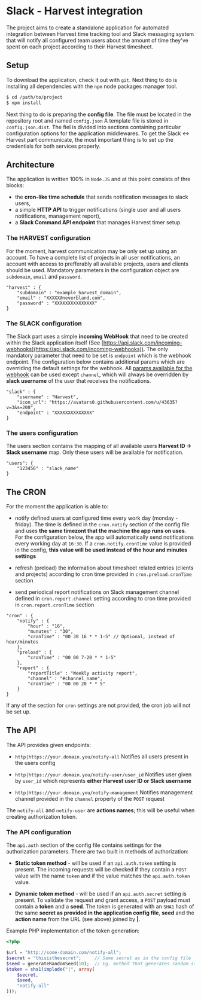 # Slack - Harvest integration

The project aims to create a standalone application for automated integration between Harvest time tracking tool and Slack messaging system that will notify all configured team users about the amount of time they've spent on each project according to their Harvest timesheet.

## Setup

To download the application, check it out with `git`. Next thing to do is installing all dependencies with the `npm` node packages manager tool.

```bash
$ cd /path/to/project
$ npm install
```

Next thing to do is preparing the **config file**. The file must be located in the repository root and named `config.json` A template file is stored in `config.json.dist`. The fiel is divided into sections containing particular configuration options for the application middlewares. To get the Slack <-> Harvest part communicate, the most important thing is to set up the credentials for both services properly.

## Architecture

The application is written 100% in `Node.JS` and at this point consists of thre blocks:
- the **cron-like time schedule** that sends notification messages to slack users,
- a simple **HTTP API** to trigger notifications (single user and all users notifications, management report),
- a **Slack Command API endpoint** that manages Harvest timer setup.


### The HARVEST configuration

For the moment, harvest communication may be only set up using an account. To have a complete list of projects in all user notifications, an account with access to prefferably all available projects, users and clients should be used. Mandatory parameters in the configuration object are `subdomain`, `email` and `password`.

```
"harvest" : {
    "subdomain" : "example_harvest_domain",
    "email" : "XXXXX@neverbland.com",
    "password" : "XXXXXXXXXXXXXXX"
}
```

### The SLACK configuration

The Slack part uses a simple **incoming WebHook** that need to be created within the Slack application itself (See [https://api.slack.com/incoming-webhooks](https://api.slack.com/incoming-webhooks)). The only mandatory parameter that need to be set is `endpoint` which is the webhook endpoint. The configuration below contains additional params which are overriding the default settings for the webhook. All [params available for the webhook](https://api.slack.com/incoming-webhooks) can be used except `channel`, which will always be overridden by **slack username** of the user that receives the notifications.

```
"slack" : {
    "username" : "Harvest",
    "icon_url": "https://avatars0.githubusercontent.com/u/43635?v=3&s=200",
    "endpoint" : "XXXXXXXXXXXXXX"
}
```

### The users configuration

The users section contains the mapping of all available users **Harvest ID -> Slack username** map. Only these users will be available for notification.

```
"users": {
    "123456" : "slack_name"
}
```


## The CRON

For the moment the application is able to:

- notify defined users at configured time every work day (monday - friday). The time is defined in the `cron.notify` section of the config file and uses **the same timezont that the machine the app runs on uses**. For the configuration below, the app will automatically send notifications every working day at `16:30`. If a `cron.notify.cronTime` value is provided in the config, **this value will be used instead of the hour and minutes settings**

-  refresh (preload) the information about timesheet related entries (clients and projects) according to cron time provided in `cron.preload.cronTime` section

-  send periodical report notifications on Slack management channel defined in `cron.report.channel` setting according to cron time provided in `cron.report.cronTime` section

```
"cron" : {
    "notify" : {
        "hour" : "16",
        "munutes" : "30",
        "cronTime" : "00 30 16 * * 1-5" // Optional, instead of hour/minutes
    },
    "preload" : {
        "cronTime" : "00 00 7-20 * * 1-5"
    },
    "report" : {
        "reportTitle" : "Weekly activity report",
        "channel" : "#channel_name",
        "cronTime" : "00 00 20 * * 5"
    }
}
```

If any of the section for `cron` settings are not provided, the cron job will not be set up.


## The API

The API provides given endpoints:

- `http|https://your.domain.you/notify-all` Notifies all users present in the users config

- `http|https://your.domain.you/notify-user/user_id` Notifies user given by `user_id` which represents **either Harvest user ID or Slack username**

- `http|https://your.domain.you/notify-management` Notifies management channel provided in the `channel` property of the `POST` request

The `notify-all` and `notify-user` are **actions names**; this will be useful when creating authorization token.


### The API configuration

The `api.auth` section of the config file contains settings for the authorization parameters. There are two built in methods of authorization:

- **Static token method** - will be used if an `api.auth.token` setting is present. The incoming requests will be checked if they contain a `POST` value with the name `token` and if the value matches the `api.auth.token` value.

- **Dynamic token method** - will be used if an `api.auth.secret` setting is present.  To validate the request and grant access, a `POST` payload must contain a **token** and a **seed**. The token is generated with an `SHA1` hash of the same **secret as provided in the application config file**, **seed** and the **action name** from the URL (see above) joined by **|**.

Example PHP implementation of the token generation:

```php
<?php

$url = "http://some-domain.com/notify-all";
$secret = "thisisthesecret";     // Same secret as in the config file
$seed = generateRandomSeed(10);  // Eg. method that generates random string
$token = sha1(implode("|", array(
	$secret,
    $seed,
    "notify-all"
)));

```

